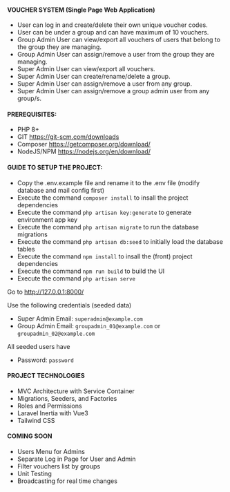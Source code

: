 #### VOUCHER SYSTEM (Single Page Web Application)
- User can log in and create/delete their own unique voucher codes.
- User can be under a group and can have maximum of 10 vouchers.
- Group Admin User can view/export all vouchers of users that belong to the group they are managing.
- Group Admin User can assign/remove a user from the group they are managing.
- Super Admin User can view/export all vouchers.
- Super Admin User can create/rename/delete a group.
- Super Admin User can assign/remove a user from any group.
- Super Admin User can assign/remove a group admin user from any group/s.

#### PREREQUISITES:
- PHP 8+
- GIT https://git-scm.com/downloads
- Composer https://getcomposer.org/download/
- NodeJS/NPM https://nodejs.org/en/download/

#### GUIDE TO SETUP THE PROJECT:
- Copy the .env.example file and rename it to the .env file (modify database and mail config first)
- Execute the command `composer install` to insall the project dependencies
- Execute the command `php artisan key:generate` to generate environment app key
- Execute the command `php artisan migrate` to run the database migrations
- Execute the command `php artisan db:seed` to initially load the database tables
- Execute the command `npm install` to insall the (front) project dependencies
- Execute the command `npm run build` to build the UI
- Execute the command `php artisan serve`

Go to http://127.0.0.1:8000/

Use the following credentials (seeded data)
- Super Admin Email: `superadmin@example.com`
- Group Admin Email: `groupadmin_01@example.com` or `groupadmin_02@example.com`

All seeded users have
- Password: `password`

#### PROJECT TECHNOLOGIES
- MVC Architecture with Service Container
- Migrations, Seeders, and Factories
- Roles and Permissions
- Laravel Inertia with Vue3
- Tailwind CSS

#### COMING SOON
- Users Menu for Admins
- Separate Log in Page for User and Admin
- Filter vouchers list by groups
- Unit Testing
- Broadcasting for real time changes
